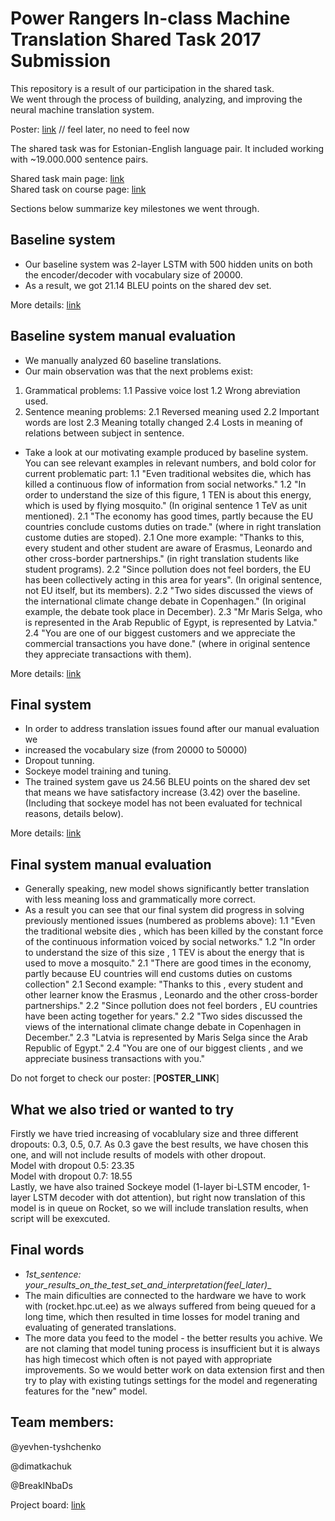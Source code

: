 # Power Rangers In-class Machine Translation Shared Task 2017 Submission
This repository is a result of our participation in the shared task.<br>
We went through the process of building, analyzing, and improving the neural machine translation system.

Poster: [link]() // feel later, no need to feel now

The shared task was for Estonian-English language pair. 
It included working with ~19.000.000 sentence pairs.

Shared task main page: [link](https://github.com/mt2017-tartu-shared-task) <br>
Shared task on course page: [link](https://courses.cs.ut.ee/2017/MT/fall/Main/SharedTask)

Sections below summarize key milestones we went through.  

##  Baseline system
- Our baseline system was 2-layer LSTM with 500 hidden units on both the encoder/decoder with vocabulary size of 20000.
- As a result, we got 21.14 BLEU points on the shared dev set.

More details: [link](https://github.com/mt2017-tartu-shared-task/nmt-system-E/blob/master/reports/Report1.md)

## Baseline system manual evaluation
- We manually analyzed 60 baseline translations. 
- Our main observation was that the next problems exist: 
1. Grammatical problems:
1.1 Passive voice lost
1.2 Wrong abreviation used. 
2. Sentence meaning problems:
2.1 Reversed meaning used
2.2 Important words are lost
2.3 Meaning totally changed
2.4 Losts in meaning of relations between subject in sentence.

- Take a look at our motivating example produced by baseline system. You can see relevant examples in relevant numbers, and bold color for current problematic part:
1.1 "Even   traditional   websites   die,   which   has   killed   a continuous   flow   of   information   from   social   networks." 
1.2 "In   order   to   understand   the   size   of   this   figure,   1   TEN   is about   this   energy,   which   is   used   by   flying   mosquito." (In original sentence 1 TeV as unit mentioned).
2.1 "The   economy   has   good   times,   partly   because   the   EU countries   conclude   customs   duties   on   trade." (where in right translation custome duties are stoped).
2.1 One more example: "Thanks   to   this,   every   student   and   other   student   are aware   of   Erasmus,   Leonardo   and   other   cross-border partnerships." (in right translation students like student programs).
2.2 "Since   pollution   does   not   feel   borders,   the   EU   has   been collectively   acting   in   this   area   for   years". (In original sentence, not EU itself, but its members).
2.2 "Two   sides   discussed   the   views   of   the   international climate   change   debate   in   Copenhagen." (In original example, the debate took place in December).
2.3 "Mr   Maris   Selga,   who   is   represented   in   the   Arab Republic   of   Egypt,   is   represented   by   Latvia." 
2.4 "You   are   one   of   our   biggest   customers   and   we appreciate   the   commercial   transactions   you   have   done." (where in original sentence they appreciate transactions with them).

More details: [link](https://github.com/mt2017-tartu-shared-task/nmt-system-E/blob/master/reports/NMT%20lab3.pdf)

## Final system
- In order to address translation issues found after our manual evaluation we 
- increased the vocabulary size (from 20000 to 50000) 
- Dropout tunning.
- Sockeye model training and tuning.
- The trained system gave us 24.56 BLEU points on the shared dev set that means we have satisfactory increase (3.42) over the baseline. (Including that sockeye model has not been evaluated for technical reasons, details below).

More details: [link](https://github.com/mt2017-tartu-shared-task/nmt-system-E/blob/master/reports/Report3.md)

## Final system manual evaluation
- Generally speaking, new model shows significantly better translation with less meaning loss and grammatically more correct. 
- As a result you can see that our final system did progress in solving previously mentioned issues (numbered as problems above):
1.1 "Even the traditional website dies , which has been killed by the constant force of the continuous information voiced by social networks."
1.2 "In order to understand the size of this size , 1 TEV is about the energy that is used to move a mosquito." 
2.1 "There are good times in the economy, partly because EU countries will end customs duties on customs collection"
2.1 Second example: "Thanks to this , every student and other learner know the Erasmus , Leonardo and the other cross-border partnerships."
2.2 "Since pollution does not feel borders , EU countries have been acting together for years."
2.2 "Two sides discussed the views of the international climate change debate in Copenhagen in December."
2.3 "Latvia is represented by Maris Selga since the Arab Republic of Egypt."
2.4 "You are one of our biggest clients , and we appreciate business transactions with you."

Do not forget to check our poster: [__POSTER_LINK__]

## What we also tried or wanted to try
Firstly we have tried increasing of vocablulary size and three different dropouts: 0.3, 0.5, 0.7. As 0.3 gave the best results, we have chosen this one, and will not include results of models with other dropout.<br>
Model with dropout 0.5: 23.35<br>
Model with dropout 0.7: 18.55<br>
Lastly, we have also trained Sockeye model (1-layer bi-LSTM encoder, 1-layer LSTM decoder with dot attention), but right now translation of this model is in queue on Rocket, so we will include translation results, when script will be exexcuted.<br>


## Final words
- __1st_sentence: your_results_on_the_test_set_and_interpretation_(feel_later)__
- The main dificulties are connected to the hardware we have to work with (rocket.hpc.ut.ee) as we always suffered from being queued for a long time, which then resulted in time losses for model traning and evaluating of generated translations. 
- The more data you feed to the model - the better results you achive. We are not claming that model tuning process is insufficient but it is always has high timecost which often is not payed with appropriate improvements. So we would better work on data extension first and then try to play with existing tutings settings for the model and regenerating features for the "new" model.


## Team members:
@yevhen-tyshchenko

@dimatkachuk

@BreakINbaDs

Project board: [link]()

